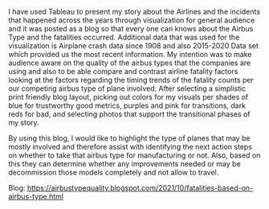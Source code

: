 
I have used Tableau to present my story about the Airlines and the incidents that happened across the years through visualization for general audience and it was posted as a blog so that every one can knows about the Airbus Type and the fatalities occurred. Additional data that was used for the visualization is Airplane crash data since 1908 and also 2015-2020 Data set which provided us the most recent information. My intention was to make audience aware on the quality of the airbus types that the companies are using and also to be able compare and contrast airline fatality factors looking at the factors regarding the timing trends of the fatality counts per our competing airbus type of plane involved. After selecting a simplistic print friendly blog layout, picking out colors for my visuals per shades of blue for trustworthy good metrics, purples and pink for transitions, dark reds for bad, and selecting photos that support the transitional phases of my story.

By using this blog, I would like to highlight the type of planes that may be mostly involved and therefore assist with identifying the next action steps on whether to take that airbus type for manufacturing or not. Also, based on this they can determine whether any improvements needed or may be decommission those models completely and not allow to travel.

Blog:
https://airbustypequality.blogspot.com/2021/10/fatalities-based-on-airbus-type.html
